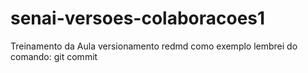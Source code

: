 # senai-versoes-colaboracoes1
Treinamento da Aula versionamento 
redmd como exemplo 
lembrei do comando: git commit